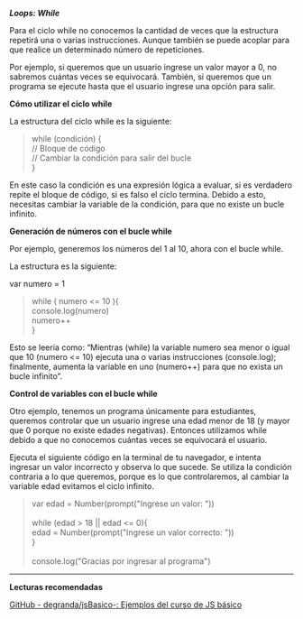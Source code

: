***Loops: While***


Para el ciclo while no conocemos la cantidad de veces que la estructura repetirá una o varias instrucciones. Aunque también se puede acoplar para que realice un determinado número de repeticiones.

Por ejemplo, si queremos que un usuario ingrese un valor mayor a 0, no sabremos cuántas veces se equivocará. También, si queremos que un programa se ejecute hasta que el usuario ingrese una opción para salir.

**Cómo utilizar el ciclo while**

La estructura del ciclo while es la siguiente:

>while (condición) {  <br>
> // Bloque de código <br>
> // Cambiar la condición para salir del bucle <br>
>} <br>

En este caso la condición es una expresión lógica a evaluar, si es verdadero repite el bloque de código, si es falso el ciclo termina. Debido a esto, necesitas cambiar la variable de la condición, para que no existe un bucle infinito.

**Generación de números con el bucle while**

Por ejemplo, generemos los números del 1 al 10, ahora con el bucle while.

La estructura es la siguiente:

var numero = 1

>while ( numero <= 10 ){ <br>
> console.log(numero) <br>
> numero++ <br>
>} <br>

Esto se leería como: “Mientras (while) la variable numero sea menor o igual que 10 (numero <= 10) ejecuta una o varias instrucciones (console.log); finalmente, aumenta la variable en uno (numero++) para que no exista un bucle infinito”.

**Control de variables con el bucle while**

Otro ejemplo, tenemos un programa únicamente para estudiantes, queremos controlar que un usuario ingrese una edad menor de 18 (y mayor que 0 porque no existe edades negativas). Entonces utilizamos while debido a que no conocemos cuántas veces se equivocará el usuario.

Ejecuta el siguiente código en la terminal de tu navegador, e intenta ingresar un valor incorrecto y observa lo que sucede. Se utiliza la condición contraria a lo que queremos, porque es lo que controlaremos, al cambiar la variable edad evitamos el ciclo infinito.

>var edad = Number(prompt("Ingrese un valor: ")) <br>
> <br>
>while (edad > 18 || edad <= 0){ <br>
> edad = Number(prompt("Ingrese un valor correcto: ")) <br>
>} <br>
> <br>
>console.log("Gracias por ingresar al programa") <br>

----------------------------------------------------------------
**Lecturas recomendadas**

[GitHub - degranda/jsBasico-: Ejemplos del curso de JS básico](https://github.com/degranda/jsBasico)
